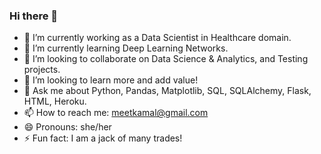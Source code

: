 ### Hi there 👋

- 🔭 I’m currently working as a Data Scientist in Healthcare domain.
- 🌱 I’m currently learning Deep Learning Networks.
- 👯 I’m looking to collaborate on Data Science & Analytics, and Testing projects.
- 🤔 I’m looking to learn more and add value!
- 💬 Ask me about Python, Pandas, Matplotlib, SQL, SQLAlchemy, Flask, HTML, Heroku.
- 📫 How to reach me: meetkamal@gmail.com
- 😄 Pronouns: she/her
- ⚡ Fun fact: I am a jack of many trades! 


